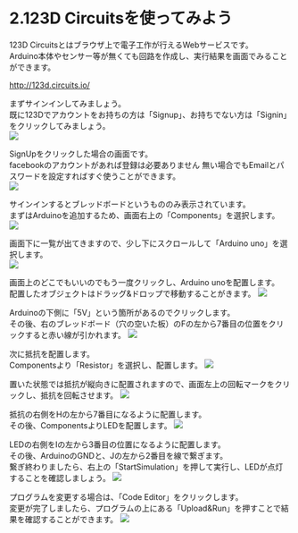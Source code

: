 # 2.123D Circuitsを使ってみよう

123D Circuitsとはブラウザ上で電子工作が行えるWebサービスです。
<br>
Arduino本体やセンサー等が無くても回路を作成し、実行結果を画面でみることができます。

http://123d.circuits.io/

まずサインインしてみましょう。
<br>
既に123Dでアカウントをお持ちの方は「Signup」、お持ちでない方は「Signin」をクリックしてみましょう。
<br>
![](circuits0.jpg)


SignUpをクリックした場合の画面です。
<br>
facebookのアカウントがあれば登録は必要ありません
無い場合でもEmailとパスワードを設定すればすぐ使うことができます。
<br>
![](circuits01-2.jpg)

サインインするとブレッドボードというもののみ表示されています。
<br>
まずはArduinoを追加するため、画面右上の「Components」を選択します。
<br>
![](circuits02.jpg)


画面下に一覧が出てきますので、少し下にスクロールして「Arduino uno」を選択します。
<br>
![](circuits03.jpg)


画面上のどこでもいいのでもう一度クリックし、Arduino unoを配置します。
<br>
配置したオブジェクトはドラッグ&ドロップで移動することがきます。
![](circuits04.jpg)

Arduinoの下側に「5V」という箇所があるのでクリックします。
<br>
その後、右のブレッドボード（穴の空いた板）のFの左から7番目の位置をクリックすると赤い線が引かれます。
![](circuits05.jpg)

次に抵抗を配置します。
<br>
Componentsより「Resistor」を選択し、配置します。
![](circuits06.jpg)

置いた状態では抵抗が縦向きに配置されますので、画面左上の回転マークをクリックし、抵抗を回転させます。
![](circuits07.jpg)

抵抗の右側をHの左から7番目になるように配置します。
<br>
その後、ComponentsよりLEDを配置します。
![](circuits08.jpg)

LEDの右側をIの左から3番目の位置になるように配置します。
<br>
その後、ArduinoのGNDと、Jの左から2番目を線で繋ぎます。
<br>
繋ぎ終わりましたら、右上の「StartSimulation」を押して実行し、LEDが点灯することを確認しましょう。
![](circuits09.jpg)

プログラムを変更する場合は、「Code Editor」をクリックします。
<br>
変更が完了しましたら、プログラムの上にある「Upload&Run」を押すことで結果を確認することができます。
![](circuits10.jpg)

